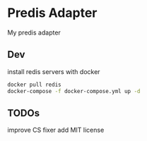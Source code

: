 # Predis Adapter

My predis adapter


## Dev
install redis servers with docker
```bash
docker pull redis
docker-compose -f docker-compose.yml up -d
```

## TODOs

improve CS fixer
add MIT license

